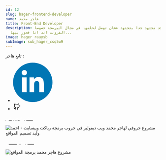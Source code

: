 ```yaml
---
id: 12
slug: hager-frontend-developer
name: هاجر محمد
title: Front-End Developer
description: هاجر حد مجتهد جدا بتجتهد عشان توصل لحلمها في مجال البرمجة خصوصا
  الفرونت اند انا فخور بيها...
image: hager_rauysb
subImage: sub_hager_csq5w9
---
```

<p style="
    margin: 0;
">تابع هاجر :</p>
<ul class="social-icon justify-content-center d-flex justify-content-lg-start"><li><a href="https://www.linkedin.com/in/hagar-mohamed-325344234/" target="_blank" rel="nofollow noopener noreferrer" aria-label="linkedIn" data-v-43922166=""><svg id="linkedIn" enable-background="new 0 0 128 128" height="128px" version="1.1" viewBox="0 0 128 128" width="128px" xml:space="preserve" xmlns="http://www.w3.org/2000/svg" xmlns:xlink="http://www.w3.org/1999/xlink" class="h-10 w-10" data-v-43922166=""><g><circle cx="64" cy="64" fill="#0076B4" r="64"></circle></g><g><path d="M44.119,95.934H29.184V47.93h14.935V95.934z M36.656,41.371c-4.792,0-8.656-3.876-8.656-8.653   c0-4.775,3.864-8.652,8.656-8.652c4.771,0,8.646,3.876,8.646,8.652C45.303,37.495,41.428,41.371,36.656,41.371z M100,95.934H85.081   V72.59c0-5.566-0.097-12.728-7.752-12.728c-7.765,0-8.948,6.065-8.948,12.33v23.742H53.479V47.93H67.78v6.562h0.204   c1.99-3.774,6.857-7.753,14.117-7.753c15.105,0,17.897,9.939,17.897,22.868L100,95.934L100,95.934z" fill="#FFFFFF"></path></g></svg></a></li><li><a href="https://github.com/jomohamed" target="_blank" rel="nofollow noopener noreferrer" aria-label="github" data-v-43922166=""><svg xmlns="http://www.w3.org/2000/svg" class="icon icon-tabler icon-tabler-brand-github" width="24" height="24" viewBox="0 0 24 24" stroke-width="2" stroke="currentColor" fill="none" stroke-linecap="round" stroke-linejoin="round"> <path stroke="none" d="M0 0h24v24H0z" fill="none"/> <path d="M9 19c-4.3 1.4 -4.3 -2.5 -6 -3m12 5v-3.5c0 -1 .1 -1.4 -.5 -2c2.8 -.3 5.5 -1.4 5.5 -6a4.6 4.6 0 0 0 -1.3 -3.2a4.2 4.2 0 0 0 -.1 -3.2s-1.1 -.3 -3.5 1.3a12.3 12.3 0 0 0 -6.2 0c-2.4 -1.6 -3.5 -1.3 -3.5 -1.3a4.2 4.2 0 0 0 -.1 3.2a4.6 4.6 0 0 0 -1.3 3.2c0 4.6 2.7 5.7 5.5 6c-.6 .6 -.6 1.2 -.5 2v3.5" /> </svg></a></li></ul>

<a target="_blank"  href="https://jomohamed.github.io/Groovy_TaskTwo/" class="rbt-btn btn-gradient hover-icon-reverse"><span class="icon-reverse-wrapper"><span style="color: white; ">مشروع جروفي</span></span></a>

![مشروع جروفي لهاجر محمد ويب ديفولبر في جروب برمجة رياكت ويبسايت - احمد وليد تصميم المواقع](https://res.cloudinary.com/drcfigqqr/image/upload/v1689014146/Screenshot_67_nnakau.webp "مشروع جروفي لهاجر محمد ويب ديفولبر في جروب برمجة رياكت ويبسايت")

<a target="_blank"  href="https://jomohamed.github.io/Template_1/" class="rbt-btn btn-gradient hover-icon-reverse"><span class="icon-reverse-wrapper"><span style="color: white; ">مشروع بيماكس</span></span></a>

![مشروع هاجر محمد برمجة المواقع](https://res.cloudinary.com/drcfigqqr/image/upload/v1689014146/demo-bemax-design_a0lu80.webp "مشروع هاجر محمد برمجة المواقع")
